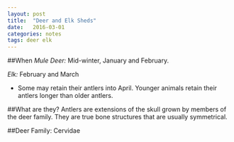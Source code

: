 ```yaml
---
layout: post
title:  "Deer and Elk Sheds"
date:   2016-03-01
categories: notes 
tags: deer elk
---
```


##When
*Mule Deer:* Mid-winter, January and February. 

*Elk:* February and March

* Some may retain their antlers into April. Younger animals retain their antlers longer than older antlers. 

##What are they?
Antlers are extensions of the skull grown by members of the deer family. They are true bone structures that are usually symmetrical.

##Deer
Family: Cervidae 